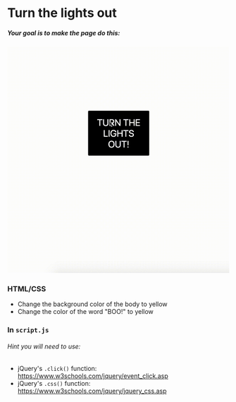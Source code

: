 # Turn the lights out

##### Your goal is to make the page do this:

![gif](images/turn-the-lights-out.gif)

### HTML/CSS
- Change the background color of the body to yellow
- Change the color of the word "BOO!" to yellow

### In `script.js`

###### *Hint* you will need to use:

* jQuery's `.click()` function: https://www.w3schools.com/jquery/event_click.asp
* jQuery's `.css()` function: https://www.w3schools.com/jquery/jquery_css.asp